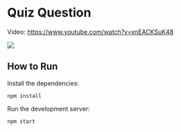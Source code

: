 # Quiz Question

Video: <https://www.youtube.com/watch?v=xnEACKSuK48>

<a href="https://www.youtube.com/watch?v=xnEACKSuK48">
  <img src="https://img.youtube.com/vi/xnEACKSuK48/0.jpg">
</a>

## How to Run

Install the dependencies:

```
npm install
```

Run the development server:

```
npm start
```
